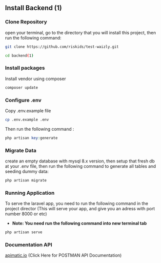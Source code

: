 ## Install Backend (1)

### Clone Repository
open your terminal, go to the directory that you will install this project, then run the following command:

```bash
git clone https://github.com/riskids/test-waizly.git

cd backend(1)
```

### Install packages
Install vendor using composer

```bash
composer update
```

### Configure .env
Copy .env.example file

```bash
cp .env.example .env
```

Then run the following command :

```php
php artisan key:generate
```

### Migrate Data
create an empty database with mysql 8.x version, then setup that fresh db at your .env file, then run the following command to generate all tables and seeding dummy data:

```php
php artisan migrate
```

### Running Application
To serve the laravel app, you need to run the following command in the project director (This will serve your app, and give you an adress with port number 8000 or etc)
- **Note: You need run the following command into new terminal tab**

```php
php artisan serve
```

### Documentation API
[apimatic.io](http://apimatic.io) (Click Here for POSTMAN API Documentation)


